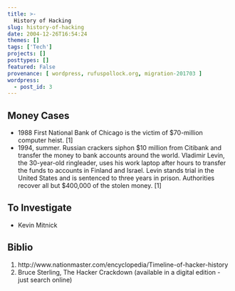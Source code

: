 ```yaml
---
title: >-
  History of Hacking
slug: history-of-hacking
date: 2004-12-26T16:54:24
themes: []
tags: ['Tech']
projects: []
posttypes: []
featured: False
provenance: [ wordpress, rufuspollock.org, migration-201703 ]
wordpress:
  - post_id: 3
---
```


<h2>Money Cases</h2>
<ul>
	<li>
		1988 First National Bank of Chicago is the victim of $70-million computer heist. [1]
	</li>
	<li>
		1994, summer. Russian crackers siphon $10 million from Citibank and transfer the money to bank accounts around the world. Vladimir Levin, the 30-year-old ringleader, uses his work laptop after hours to transfer the funds to accounts in Finland and Israel. Levin stands trial in the United States and is sentenced to three years in prison. Authorities recover all but $400,000 of the stolen money. [1]
	</li>
</ul>

<h2>To Investigate</h2>
<ul>
	<li>
		Kevin Mitnick
	</li>
</ul>

<h2>
	Biblio
</h2>
<ol>
	<li>
		http://www.nationmaster.com/encyclopedia/Timeline-of-hacker-history
	</li>
	<li>
		Bruce Sterling, The Hacker Crackdown (available in a digital edition - just search online)
	</li>
</ol>

